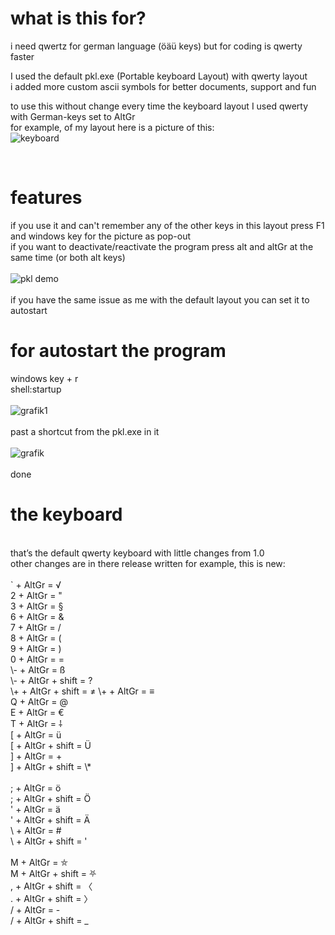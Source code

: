 # what is this for?

i need qwertz for german language (öäü keys) but for coding is qwerty faster<br>

I used the default pkl.exe (Portable keyboard Layout) with qwerty layout <br>
i added more custom ascii symbols for better documents, support and fun

to use this without change every time the keyboard layout I used qwerty with German-keys set to AltGr<br>
for example, of my layout here is a picture of this:<br> 
![keyboard](https://github.com/allstergamer/my-keyboard-layout/assets/63209264/925b6040-11a6-44dc-b8bd-aa6b60624358)

<br>

# features
if you use it and can't remember any of the other keys in this layout press F1 and windows key for the picture as pop-out<br>
if you want to deactivate/reactivate the program press alt and altGr at the same time (or both alt keys)<br><br>
![pkl demo](https://user-images.githubusercontent.com/63209264/175245442-a50cde1e-1e1e-41e5-aea2-7aefb785c9b4.png)<br>
<br>
if you have the same issue as me with the default layout you can set it to autostart<br>







# for autostart the program
windows key + r<br>
shell:startup<br><br>
![grafik1](https://user-images.githubusercontent.com/63209264/175245657-97c04510-5724-4dde-9f64-172029718ccf.png)
<br><br>
past a shortcut from the pkl.exe in it<br><br>
![grafik](https://user-images.githubusercontent.com/63209264/175245859-479f0de3-bdb3-435d-92c8-1007d0920cf6.png)
<br><br>
done<br>





# the keyboard

<br>
that’s the default qwerty keyboard with little changes from 1.0<br>
other changes are in there release written
for example, this is new:<br>
<br>
` + AltGr = √ <br> 
2 + AltGr = "<br>
3 + AltGr = §<br>
6 + AltGr = &<br>
7 + AltGr = /<br>
8 + AltGr = (<br>
9 + AltGr = )<br>
0 + AltGr = =<br>
\- + AltGr = ß<br>
\- + AltGr + shift = ?<br>
\+ + AltGr + shift = ≠
\+ + AltGr = ≡

<br>
Q + AltGr = @<br>
E + AltGr = €<br>
T + AltGr = ⸸<br>
[ + AltGr = ü<br>
[ + AltGr + shift = Ü<br>
] + AltGr = +<br>
] + AltGr + shift = \*<br>
<br>
; + AltGr = ö<br>
; + AltGr + shift = Ö<br>
' + AltGr = ä<br>
' + AltGr + shift = Ä<br>
\ + AltGr = #<br>
\ + AltGr + shift = '<br>
<br>
M + AltGr = ⛤<br>
M + AltGr + shift = ⛧ <br>
, + AltGr + shift = 〈<br>
. + AltGr + shift = 〉<br>
/ + AltGr = -<br>
/ + AltGr + shift = _<br>


